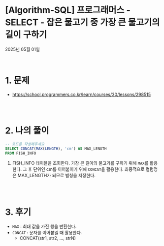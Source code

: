 # [Algorithm-SQL] 프로그래머스 - SELECT - 잡은 물고기 중 가장 큰 물고기의 길이 구하기

2025년 05월 01일

<br>

# 1. 문제

- https://school.programmers.co.kr/learn/courses/30/lessons/298515

<br>
<br>

# 2. 나의 풀이

```sql
-- 코드를 작성해주세요
SELECT CONCAT(MAX(LENGTH), 'cm') AS MAX_LENGTH
FROM FISH_INFO
```

1. FISH_INFO 테이블을 조회한다. 가장 큰 길이의 물고기를 구하기 위해 `MAX`를 활용한다. 그 후 단위인 cm를 이어붙이기 위해 `CONCAT`을 활용한다. 최종적으로 컬럼명은 MAX_LENGTH가 되므로 별칭을 지정한다.

<br>
<br>

# 3. 후기

- `MAX` : 최대 값을 가진 행을 반환한다.
- `CONCAT` : 문자를 이어붙일 때 활용한다.
  - CONCAT(str1, str2, ..., strN)

<br>
